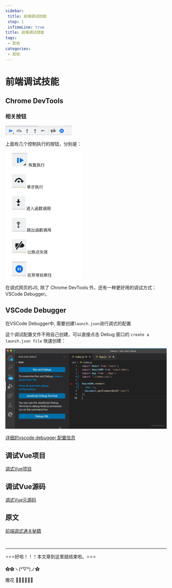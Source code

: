 ```yaml
---
sidebar:
 title: 前端调试技能
 step: 1
 isTimeLine: true
title: 前端调试技能
tags:
 - 其他
categories:
 - 其他
---
```


# 前端调试技能

## **Chrome DevTools**

### **相关按钮**

<img src="./assets/image-20220926114106875.png" alt="image-20220926114106875" style="zoom:100%;" />

上面有几个控制执行的按钮，分别是：

<img src="./assets/image-20220926114156689.png" alt="image-20220926114156689" style="zoom:80%;" />

在调式网页的JS, 除了 Chrome DevTools 外，还有一种更好用的调试方式： VSCode Debugger。

##  **VSCode Debugger**

在VSCode Debugger中, 需要创建`launch.json`进行调式的配置

这个调试配置文件不用自己创建，可以直接点击 Debug 窗口的 `create a launch.json file` 快速创建：

![00039d6dbc2b41c3bcad8a9d3c7942bc_tplv-k3u1fbpfcp-zoom-in-crop-mark_3024_0_0_0](assets/test-debug.webp)

[详细的vscode debugger 配置信息](https://juejin.cn/book/7070324244772716556/section/7071920248835801126)



## **调试Vue项目**

[调式Vue项目](https://juejin.cn/book/7070324244772716556/section/7136841909946810404)

## **调试Vue源码**

[调式Vue元源码](https://juejin.cn/book/7070324244772716556/section/7071922360592367627)

## **原文**

[前端调式通关秘籍](https://juejin.cn/book/7070324244772716556)



<br/>
<hr />

⭐️⭐️⭐️好啦！！！本文章到这里就结束啦。⭐️⭐️⭐️

✿✿ヽ(°▽°)ノ✿

撒花 🌸🌸🌸🌸🌸🌸

